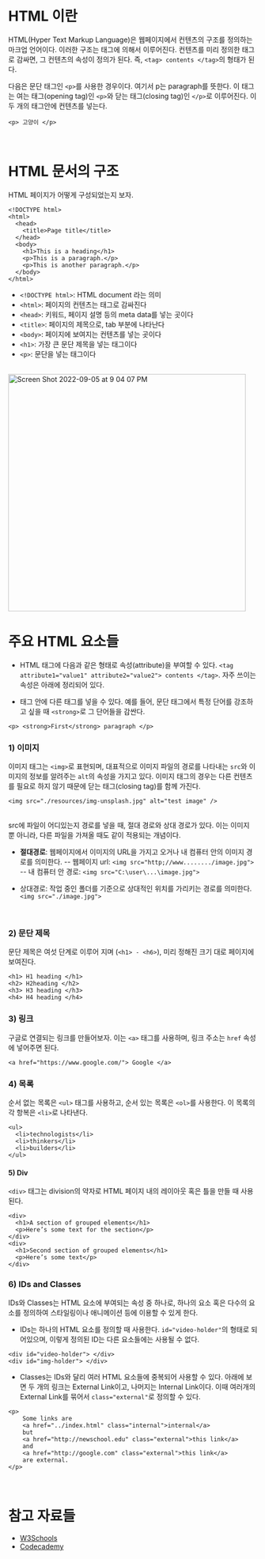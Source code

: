 # HTML 이란


HTML(Hyper Text Markup Language)은 웹페이지에서 컨텐츠의 구조를 정의하는 마크업 언어이다. 이러한 구조는 태그에 의해서 이루어진다. 컨텐츠를 미리 정의한 태그로 감싸면, 그 컨텐츠의 속성이 정의가 된다. 즉, `<tag> contents </tag>`의 형태가 된다.


다음은 문단 태그인 `<p>`를 사용한 경우이다. 여기서 p는 paragraph를 뜻한다. 이 태그는 여는 태그(opening tag)인 `<p>`와 닫는 태그(closing tag)인 `</p>`로 이루어진다. 이 두 개의 태그안에 컨텐츠를 넣는다. 

```
<p> 고양이 </p>
```

<br/>

# HTML 문서의 구조

HTML 페이지가 어떻게 구성되었는지 보자.

```
<!DOCTYPE html>
<html>
  <head>
    <title>Page title</title>
  </head>
  <body>
    <h1>This is a heading</h1>
    <p>This is a paragraph.</p>
    <p>This is another paragraph.</p>
  </body>
</html>
```

- `<!DOCTYPE html>`: HTML document 라는 의미
- `<html>`: 페이지의 컨텐츠는 <html> 태그로 감싸진다
- `<head>`: 키워드, 페이지 설명 등의 meta data를 넣는 곳이다
- `<title>`: 페이지의 제목으로, tab 부분에 나타난다
- `<body>`: 페이지에 보여지는 컨텐츠를 넣는 곳이다
- `<h1>`: 가장 큰 문단 제목을 넣는 태그이다
- `<p>`: 문단을 넣는 태그이다

<br/>
<img width="480" alt="Screen Shot 2022-09-05 at 9 04 07 PM" src="https://user-images.githubusercontent.com/2341775/188446826-82374f05-27a8-4a83-b862-3adb6213a826.png">

  
  
<br/>

# 주요 HTML 요소들

- HTML 태그에 다음과 같은 형태로 속성(attribute)을 부여할 수 있다. `<tag attribute1="value1" attribute2="value2"> contents </tag>`. 자주 쓰이는 속성은 아래에 정리되어 있다. 
  
- 태그 안에 다른 태그를 넣을 수 있다. 예를 들어, 문단 태그에서 특정 단어를 강조하고 싶을 때 `<strong>`로 그 단어들을 감싼다. 
```
<p> <strong>First</strong> paragraph </p>
```
  

### 1) 이미지
이미지 태그는 `<img>`로 표현되며, 대표적으로 이미지 파일의 경로를 나타내는 `src`와 이미지의 정보를 알려주는 `alt`의 속성을 가지고 있다. 이미지 태그의 경우는 다른 컨텐츠를 필요로 하지 않기 때문에 닫는 태그(closing tag)를 함께 가진다. 
  
```
<img src="./resources/img-unsplash.jpg" alt="test image" />
```

<br/>
src에 파일이 어디있는지 경로를 넣을 때, 절대 경로와 상대 경로가 있다. 이는 이미지 뿐 아니라, 다른 파일을 가져올 때도 같이 적용되는 개념이다.
  
- <strong>절대경로</strong>: 웹페이지에서 이미지의 URL을 가지고 오거나 내 컴퓨터 안의 이미지 경로를 의미한다.
-- 웹페이지 url: `<img src="http;//www......../image.jpg">` 
-- 내 컴퓨터 안 경로: `<img src="C:\user\...\image.jpg">`


- 상대경로: 작업 중인 폴더를 기준으로 상대적인 위치를 가리키는 경로를 의미한다. 
`<img src="./image.jpg">`

  
<br/>
  
### 2) 문단 제목
문단 제목은 여섯 단계로 이루어 지며 (`<h1> - <h6>`), 미리 정해진 크기 대로 페이지에 보여진다.
```
<h1> H1 heading </h1>
<h2> H2heading </h2>
<h3> H3 heading </h3>
<h4> H4 heading </h4>
```
  
### 3) 링크
구글로 연결되는 링크를 만들어보자. 이는 `<a>` 태그를 사용하며, 링크 주소는 `href` 속성에 넣어주면 된다.
```
<a href="https://www.google.com/"> Google </a>
```

### 4) 목록 
순서 없는 목록은 `<ul>` 태그를 사용하고, 순서 있는 목록은 `<ol>`를 사용한다. 이 목록의 각 항복은 `<li>`로 나타낸다.

```
<ul>
  <li>technologists</li>
  <li>thinkers</li>
  <li>builders</li>
</ul>
```

#### 5) Div 
`<div>` 태그는 division의 약자로 HTML 페이지 내의 레이아웃 혹은 틀을 만들 때 사용된다.

```
<div>
  <h1>A section of grouped elements</h1>
  <p>Here’s some text for the section</p>
</div>
<div>
  <h1>Second section of grouped elements</h1>
  <p>Here’s some text</p>
</div>
```

### 6) IDs and Classes
IDs와 Classes는 HTML 요소에 부여되는 속성 중 하나로, 하나의 요소 혹은 다수의 요소를 정의하여 스타일링이나 애니메이션 등에 이용할 수 있게 한다. 
  
- IDs는 하나의 HTML 요소를 정의할 때 사용한다. `id="video-holder"`의 형태로 되어있으며, 이렇게 정의된 ID는 다른 요소들에는 사용될 수 없다.
```
<div id="video-holder"> </div>
<div id="img-holder"> </div>
```
  
- Classes는 IDs와 달리 여러 HTML 요소들에 중복되어 사용할 수 있다. 아래에 보면 두 개의 링크는 External Link이고, 나머지는 Internal Link이다. 이때 여러개의 External Link를 묶어서 `class="external"`로 정의할 수 있다.
```
<p>
    Some links are
    <a href="../index.html" class="internal">internal</a>
    but
    <a href="http://newschool.edu" class="external">this link</a>
    and
    <a href="http://google.com" class="external">this link</a>
    are external.
</p>
```
  
  
<br/>

# 참고 자료들
- [W3Schools](https://www.w3schools.com/html/html_intro.asp)
- [Codecademy](https://www.codecademy.com/learn/learn-html/modules/learn-html-elements)
